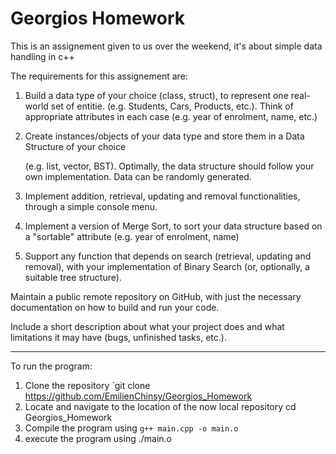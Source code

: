 # Georgios Homework

This is an assignement given to us over the weekend,
it's about simple data handling in c++

The requirements for this assignement are:

1. Build a data type of your choice (class, struct), to represent one real-world set of entitie. (e.g. Students, Cars, Products, etc.). Think of appropriate attributes in each case (e.g. year of enrolment, name, etc.)
2. Create instances/objects of your data type and store them in a Data Structure of your choice

   (e.g. list, vector, BST). Optimally, the data structure should follow your own implementation. Data can be randomly generated.
3. Implement addition, retrieval, updating and removal functionalities, through a simple console menu.
4. Implement a version of Merge Sort, to sort your data structure based on a "sortable" attribute (e.g. year of enrolment, name)
5. Support any function that depends on search (retrieval, updating and removal), with your implementation of Binary Search (or, optionally, a suitable tree structure).

Maintain a public remote repository on GitHub, with just the necessary documentation on how to build and run your code.

Include a short description about what your project does and what limitations it may have (bugs, unfinished tasks, etc.).

---

To run the program: 

1. Clone the repository `git clone https://github.com/EmilienChinsy/Georgios_Homework
2. Locate and navigate to the location of the now local repository cd Georgios_Homework
3. Compile the program using `g++ main.cpp -o main.o`
4. execute the program using ./main.o